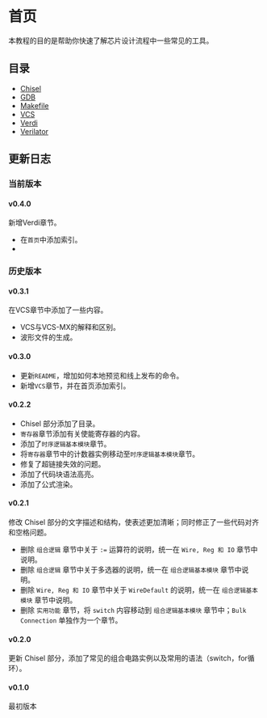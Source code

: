 # 首页

本教程的目的是帮助你快速了解芯片设计流程中一些常见的工具。

## 目录

- [Chisel](Chisel.md)
- [GDB](GDB.md)
- [Makefile](Makefile.md)
- [VCS](VCS.md)
- [Verdi](Verdi.md)
- [Verilator](Verilator.md)


## 更新日志

### 当前版本

#### v0.4.0

新增Verdi章节。

- 在`首页`中添加索引。
- 

### 历史版本

#### v0.3.1

在VCS章节中添加了一些内容。

- VCS与VCS-MX的解释和区别。
- 波形文件的生成。

#### v0.3.0

- 更新`README`，增加如何本地预览和线上发布的命令。
- 新增`VCS`章节，并在首页添加索引。

#### v0.2.2

- Chisel 部分添加了目录。
- `寄存器`章节添加有关使能寄存器的内容。
- 添加了`时序逻辑基本模块`章节。
- 将`寄存器`章节中的计数器实例移动至`时序逻辑基本模块`章节。
- 修复了超链接失效的问题。
- 添加了代码块语法高亮。
- 添加了公式渲染。

#### v0.2.1

修改 Chisel 部分的文字描述和结构，使表述更加清晰；同时修正了一些代码对齐和空格问题。

- 删除 `组合逻辑` 章节中关于 `:=` 运算符的说明，统一在 `Wire, Reg 和 IO` 章节中说明。
- 删除 `组合逻辑` 章节中关于多选器的说明，统一在 `组合逻辑基本模块` 章节中说明。
- 删除 `Wire, Reg 和 IO` 章节中关于 `WireDefault` 的说明，统一在 `组合逻辑基本模块` 章节中说明。
- 删除 `实用功能` 章节，将 `switch` 内容移动到 `组合逻辑基本模块` 章节中；`Bulk Connection` 单独作为一个章节。

#### v0.2.0

更新 Chisel 部分，添加了常见的组合电路实例以及常用的语法（switch，for循环）。


#### v0.1.0

最初版本